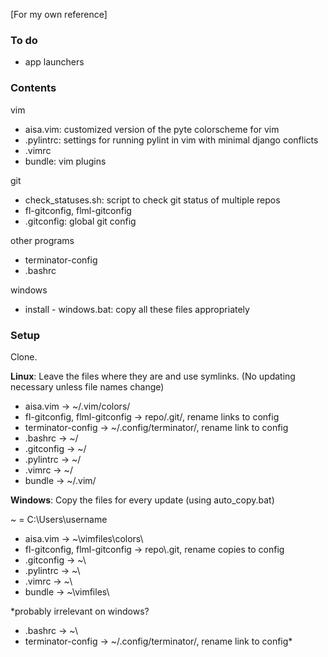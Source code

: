 [For my own reference]

### To do
* app launchers

### Contents

vim
* aisa.vim: customized version of the pyte colorscheme for vim
* .pylintrc: settings for running pylint in vim with minimal django conflicts
* .vimrc
* bundle: vim plugins

git
* check\_statuses.sh: script to check git status of multiple repos
* fl-gitconfig, flml-gitconfig
* .gitconfig: global git config

other programs
* terminator-config
* .bashrc

windows
* install - windows.bat: copy all these files appropriately

### Setup

Clone.

**Linux**: Leave the files where they are and use symlinks.
    (No updating necessary unless file names change)

* aisa.vim    -> ~/.vim/colors/
* fl-gitconfig, flml-gitconfig -> repo/.git/, rename links to config
* terminator-config -> ~/.config/terminator/, rename link to config
* .bashrc     -> ~/
* .gitconfig  -> ~/
* .pylintrc   -> ~/
* .vimrc      -> ~/
* bundle      -> ~/.vim/

**Windows**: Copy the files for every update (using auto\_copy.bat)

~ = C:\Users\username

* aisa.vim    -> ~\vimfiles\colors\
* fl-gitconfig, flml-gitconfig -> repo\\.git\, rename copies to config
* .gitconfig  -> ~\
* .pylintrc   -> ~\
* .vimrc      -> ~\
* bundle      -> ~\vimfiles\

*probably irrelevant on windows?
* .bashrc     -> ~\
* terminator-config -> ~/.config/terminator/, rename link to config*

